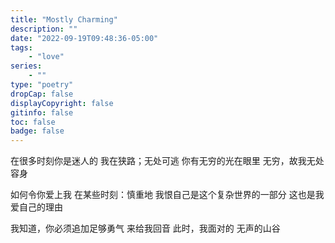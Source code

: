 ```yaml
---
title: "Mostly Charming"
description: ""
date: "2022-09-19T09:48:36-05:00"
tags: 
    - "love"
series: 
    - ""
type: "poetry"
dropCap: false
displayCopyright: false
gitinfo: false
toc: false
badge: false
---
```

在很多时刻你是迷人的
我在狭路；无处可逃
你有无穷的光在眼里
无穷，故我无处容身

如何令你爱上我
在某些时刻：慎重地
我恨自己是这个复杂世界的一部分
这也是我爱自己的理由

我知道，你必须追加足够勇气
来给我回音
此时，我面对的
无声的山谷
